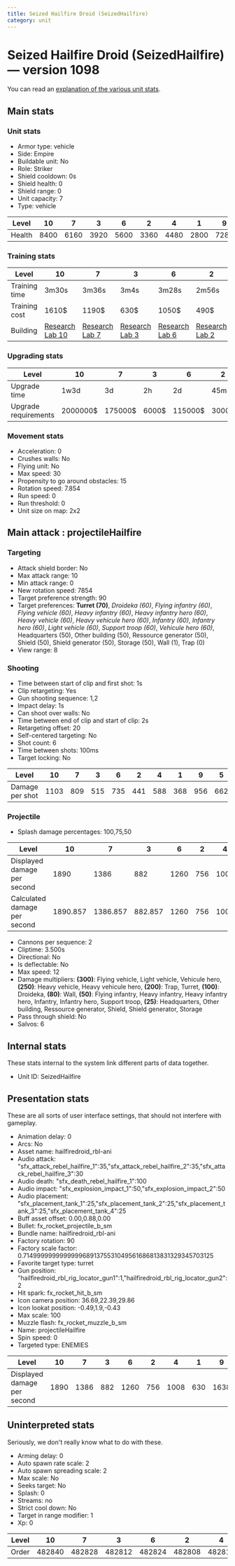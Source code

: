 ```yaml
---
title: Seized Hailfire Droid (SeizedHailfire)
category: unit
---
```


# Seized Hailfire Droid (SeizedHailfire) — version 1098

You can read an [explanation  of the various unit stats](unitexplained.md).

## Main stats

### Unit stats

  * Armor type: vehicle
  * Side: Empire
  * Buildable unit: No
  * Role: Striker
  * Shield cooldown: 0s
  * Shield health: 0
  * Shield range: 0
  * Unit capacity: 7
  * Type: vehicle

|Level |10  |7   |3   |6   |2   |4   |1   |9   |5   |8   |
|------|----|----|----|----|----|----|----|----|----|----|
|Health|8400|6160|3920|5600|3360|4480|2800|7280|5040|6720|


### Training stats

|Level        |10                                      |7                                      |3                                      |6                                      |2                                      |4                                      |1                              |9                                      |5                                      |8                                      |
|-------------|----------------------------------------|---------------------------------------|---------------------------------------|---------------------------------------|---------------------------------------|---------------------------------------|-------------------------------|---------------------------------------|---------------------------------------|---------------------------------------|
|Training time|3m30s                                   |3m36s                                  |3m4s                                   |3m28s                                  |2m56s                                  |3m12s                                  |2m48s                          |3m23s                                  |3m20s                                  |3m16s                                  |
|Training cost|1610$                                   |1190$                                  |630$                                   |1050$                                  |490$                                   |770$                                   |350$                           |1470$                                  |910$                                   |1400$                                  |
|Building     |[Research Lab 10](empireOffenseLab.html)|[Research Lab 7](empireOffenseLab.html)|[Research Lab 3](empireOffenseLab.html)|[Research Lab 6](empireOffenseLab.html)|[Research Lab 2](empireOffenseLab.html)|[Research Lab 4](empireOffenseLab.html)|[Factory 7](empireFactory.html)|[Research Lab 9](empireOffenseLab.html)|[Research Lab 5](empireOffenseLab.html)|[Research Lab 8](empireOffenseLab.html)|


### Upgrading stats

|Level               |10      |7      |3    |6      |2    |4     |1   |9       |5     |8      |
|--------------------|--------|-------|-----|-------|-----|------|----|--------|------|-------|
|Upgrade time        |1w3d    |3d     |2h   |2d     |45m  |6h    |0s  |1w      |12h   |5d     |
|Upgrade requirements|2000000$|175000$|6000$|115000$|3000$|15000$|700$|1000000$|35000$|350000$|


### Movement stats

  * Acceleration: 0
  * Crushes walls: No
  * Flying unit: No
  * Max speed: 30
  * Propensity to go around obstacles: 15
  * Rotation speed: 7.854
  * Run speed: 0
  * Run threshold: 0
  * Unit size on map: 2x2

## Main attack : projectileHailfire

### Targeting

  * Attack shield border: No
  * Max attack range: 10
  * Min attack range: 0
  * New rotation speed: 7854
  * Target preference strength: 90
  * Target preferences: **Turret (70)**, _Droideka (60)_, _Flying infantry (60)_, _Flying vehicle (60)_, _Heavy infantry (60)_, _Heavy infantry hero (60)_, _Heavy vehicle (60)_, _Heavy vehicule hero (60)_, _Infantry (60)_, _Infantry hero (60)_, _Light vehicle (60)_, _Support troop (60)_, _Vehicule hero (60)_, Headquarters (50), Other building (50), Ressource generator (50), Shield (50), Shield generator (50), Storage (50), Wall (1), Trap (0)
  * View range: 8

### Shooting

  * Time between start of clip and first shot: 1s
  * Clip retargeting: Yes
  * Gun shooting sequence: 1,2
  * Impact delay: 1s
  * Can shoot over walls: No
  * Time between end of clip and start of clip: 2s
  * Retargeting offset: 20
  * Self-centered targeting: No
  * Shot count: 6
  * Time between shots: 100ms
  * Target locking: No

|Level          |10  |7  |3  |6  |2  |4  |1  |9  |5  |8  |
|---------------|----|---|---|---|---|---|---|---|---|---|
|Damage per shot|1103|809|515|735|441|588|368|956|662|882|


### Projectile

  * Splash damage percentages: 100,75,50

|Level                       |10      |7       |3      |6   |2  |4   |1      |9       |5       |8   |
|----------------------------|--------|--------|-------|----|---|----|-------|--------|--------|----|
|Displayed damage per second |1890    |1386    |882    |1260|756|1008|630    |1638    |1134    |1512|
|Calculated damage per second|1890.857|1386.857|882.857|1260|756|1008|630.857|1638.857|1134.857|1512|


  * Cannons per sequence: 2
  * Cliptime: 3.500s
  * Directional: No
  * Is deflectable: No
  * Max speed: 12
  * Damage multipliers: **(300)**: Flying vehicle, Light vehicle, Vehicule hero, **(250)**: Heavy vehicle, Heavy vehicule hero, **(200)**: Trap, Turret, **(100)**: Droideka, **(80)**: Wall, **(50)**: Flying infantry, Heavy infantry, Heavy infantry hero, Infantry, Infantry hero, Support troop, **(25)**: Headquarters, Other building, Ressource generator, Shield, Shield generator, Storage
  * Pass through shield: No
  * Salvos: 6

## Internal stats

These stats internal to the system link different parts of data together.

  * Unit ID: SeizedHailfire

## Presentation stats

These are all sorts of user interface settings, that should not interfere with gameplay.

  * Animation delay: 0
  * Arcs: No
  * Asset name: hailfiredroid_rbl-ani
  * Audio attack: "sfx_attack_rebel_hailfire_1":35,"sfx_attack_rebel_hailfire_2":35,"sfx_attack_rebel_hailfire_3":30
  * Audio death: "sfx_death_rebel_hailfire_1":100
  * Audio impact: "sfx_explosion_impact_1":50,"sfx_explosion_impact_2":50
  * Audio placement: "sfx_placement_tank_1":25,"sfx_placement_tank_2":25,"sfx_placement_tank_3":25,"sfx_placement_tank_4":25
  * Buff asset offset: 0.00,0.88,0.00
  * Bullet: fx_rocket_projectile_b_sm
  * Bundle name: hailfiredroid_rbl-ani
  * Factory rotation: 90
  * Factory scale factor: 0.71499999999999996891375531049561686813831329345703125
  * Favorite target type: turret
  * Gun position: "hailfiredroid_rbl_rig_locator_gun1":1,"hailfiredroid_rbl_rig_locator_gun2":2
  * Hit spark: fx_rocket_hit_b_sm
  * Icon camera position: 36.69,22.39,29.86
  * Icon lookat position: -0.49,1.9,-0.43
  * Max scale: 100
  * Muzzle flash: fx_rocket_muzzle_b_sm
  * Name: projectileHailfire
  * Spin speed: 0
  * Targeted type: ENEMIES

|Level                      |10  |7   |3  |6   |2  |4   |1  |9   |5   |8   |
|---------------------------|----|----|---|----|---|----|---|----|----|----|
|Displayed damage per second|1890|1386|882|1260|756|1008|630|1638|1134|1512|


## Uninterpreted stats

Seriously, we don't really know what to do with these.

  * Arming delay: 0
  * Auto spawn rate scale: 2
  * Auto spawn spreading scale: 2
  * Max scale: No
  * Seeks target: No
  * Splash: 0
  * Streams: no
  * Strict cool down: No
  * Target in range modifier: 1
  * Xp: 0

|Level|10    |7     |3     |6     |2     |4     |1     |9     |5     |8     |
|-----|------|------|------|------|------|------|------|------|------|------|
|Order|482840|482828|482812|482824|482808|482816|482804|482836|482820|482832|


